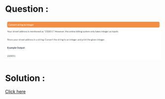 # Question :
![convert string to integer](https://github.com/prabhu30/coding/blob/main/Edyst/Python%20-%20Intro%20to%20Advanced/15_convert%20string%20to%20integer/image.png)

# Solution :
[Click here](https://github.com/prabhu30/coding/blob/main/Edyst/Python%20-%20Intro%20to%20Advanced/15_convert%20string%20to%20integer/solution.py)
